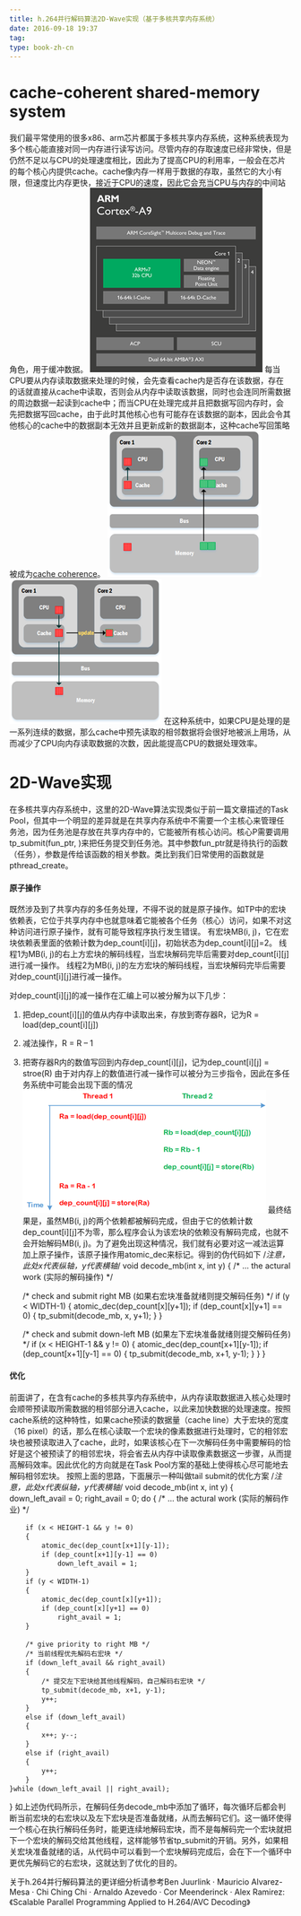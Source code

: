 ```yaml
---
title: h.264并行解码算法2D-Wave实现（基于多核共享内存系统）
date: 2016-09-18 19:37
tag: 
type: book-zh-cn
---
```



# cache-coherent shared-memory system
我们最平常使用的很多x86、arm芯片都属于多核共享内存系统，这种系统表现为多个核心能直接对同一内存进行读写访问。尽管内存的存取速度已经非常快，但是仍然不足以与CPU的处理速度相比，因此为了提高CPU的利用率，一般会在芯片的每个核心内提供cache。cache像内存一样用于数据的存取，虽然它的大小有限，但速度比内存更快，接近于CPU的速度，因此它会充当CPU与内存的中间站角色，用于缓冲数据。
[<img alt="" src="img/2016-09-18-h.264并行解码算法2d-wave实现（基于多核共享内存系统）/421096-20160918193632453-986991549.png">](http://images2015.cnblogs.com/blog/421096/201609/421096-20160918193631562-2042056816.png)
每当CPU要从内存读取数据来处理的时候，会先查看cache内是否存在该数据，存在的话就直接从cache中读取，否则会从内存中读取该数据，同时也会连同所需数据的周边数据一起读到cache中；而当CPU在处理完成并且把数据写回内存时，会先把数据写回cache，由于此时其他核心也有可能存在该数据的副本，因此会令其他核心的cache中的数据副本无效并且更新成新的数据副本，这种cache写回策略被成为[cache coherence](http://wenku.baidu.com/link?url=kcbOUGQZPfTpv7s4Ru4eGyN7uVyQ1ncXZmPrImcGyTlzLIVqHsAHpfnZ9mK8oJefByfaFZ6A4-TBwqHdqvItCDf574kqqMniCrCm7LzalfW)。
[<img alt="" src="img/2016-09-18-h.264并行解码算法2d-wave实现（基于多核共享内存系统）/421096-20160918193633703-1840958971.png">](http://images2015.cnblogs.com/blog/421096/201609/421096-20160918193633062-1484289186.png)[<img alt="" src="img/2016-09-18-h.264并行解码算法2d-wave实现（基于多核共享内存系统）/421096-20160918193634906-1675753400.png">](http://images2015.cnblogs.com/blog/421096/201609/421096-20160918193634281-946560676.png)
在这种系统中，如果CPU是处理的是一系列连续的数据，那么cache中预先读取的相邻数据将会很好地被派上用场，从而减少了CPU向内存读取数据的次数，因此能提高CPU的数据处理效率。


# 2D-Wave实现
在多核共享内存系统中，这里的2D-Wave算法实现类似于前一篇文章描述的Task Pool，但其中一个明显的差异就是在共享内存系统中不需要一个主核心来管理任务池，因为任务池是存放在共享内存中的，它能被所有核心访问。核心P需要调用tp_submit(fun_ptr, <param>)来把任务提交到任务池。其中参数fun_ptr就是待执行的函数（任务），参数<param>是传给该函数的相关参数。类比到我们日常使用的函数就是pthread_create。


#### 原子操作
既然涉及到了共享内存的多任务处理，不得不说的就是原子操作。如TP中的宏块依赖表，它位于共享内存中也就意味着它能被各个任务（核心）访问，如果不对这种访问进行原子操作，就有可能导致程序执行发生错误。
有宏块MB(i, j)，它在宏块依赖表里面的依赖计数为dep_count[i][j]，初始状态为dep_count[i][j]=2。
线程1为MB(i, j)的右上方宏块的解码线程，当宏块解码完毕后需要对dep_count[i][j]进行减一操作。
线程2为MB(i, j)的左方宏块的解码线程，当宏块解码完毕后需要对dep_count[i][j]进行减一操作。

对dep_count[i][j]的减一操作在汇编上可以被分解为以下几步：

1. 把dep_count[i][j]的值从内存中读取出来，存放到寄存器R，记为R = load(dep_count[i][j])
2. 减法操作，R = R – 1
3. 把寄存器R内的数值写回到内存dep_count[i][j]，记为dep_count[i][j] = stroe(R)
由于对内存上的数值进行减一操作可以被分为三步指令，因此在多任务系统中可能会出现下面的情况
[<img alt="" src="img/2016-09-18-h.264并行解码算法2d-wave实现（基于多核共享内存系统）/421096-20160918193636188-1299656481.png">](http://images2015.cnblogs.com/blog/421096/201609/421096-20160918193635500-494388479.png)
最终结果是，虽然MB(i, j)的两个依赖都被解码完成，但由于它的依赖计数dep_count[i][j]不为零，那么程序会认为该宏块的依赖没有解码完成，也就不会开始解码MB(i, j)。为了避免出现这种情况，我们就有必要对这一减法运算加上原子操作，该原子操作用atomic_dec来标记。得到的伪代码如下
/*注意，此处x代表纵轴，y代表横轴*/
void decode_mb(int x, int y)
{
    /* ... the actural work (实际的解码操作) */

    /* check and submit right MB (如果右宏块准备就绪则提交解码任务) */
    if (y < WIDTH-1)
    {
        atomic_dec(dep_count[x][y+1]);
        if (dep_count[x][y+1] == 0)
        {
            tp_submit(decode_mb, x, y+1);
        }
    }

    /* check and submit down-left MB (如果左下宏块准备就绪则提交解码任务) */
    if (x < HEIGHT-1 && y != 0)
    {
        atomic_dec(dep_count[x+1][y-1]);
        if (dep_count[x+1][y-1] == 0)
        {
            tp_submit(decode_mb, x+1, y-1);
        }
    }
}


#### 优化
前面讲了，在含有cache的多核共享内存系统中，从内存读取数据进入核心处理时会顺带预读取所需数据的相邻部分进入cache，以此来加快数据的处理速度。按照cache系统的这种特性，如果cache预读的数据量（cache line）大于宏块的宽度（16 pixel）的话，那么在核心读取一个宏块的像素数据进行处理时，它的相邻宏块也被预读取进入了cache，此时，如果该核心在下一次解码任务中需要解码的恰好是这个被预读了的相邻宏块，将会省去从内存中读取像素数据这一步骤，从而提高解码效率。因此优化的方向就是在Task Pool方案的基础上使得核心尽可能地去解码相邻宏块。
按照上面的思路，下面展示一种叫做tail submit的优化方案
/*注意，此处x代表纵轴，y代表横轴*/
void decode_mb(int x, int y)
{
    down_left_avail = 0;
    right_avail = 0;
    do {
        /* ... the actural work (实际的解码作业) */

        if (x < HEIGHT-1 && y != 0)
        {
            atomic_dec(dep_count[x+1][y-1]);
            if (dep_count[x+1][y-1] == 0)
                down_left_avail = 1;
        }
        if (y < WIDTH-1)
        {
            atomic_dec(dep_count[x][y+1]);
            if (dep_count[x][y+1] == 0)
                right_avail = 1;
        }

        /* give priority to right MB */
        /* 当前线程优先解码右宏块 */
        if (down_left_avail && right_avail)
        {
            /* 提交左下宏块给其他线程解码，自己解码右宏块 */
            tp_submit(decode_mb, x+1, y-1);
            y++;
        }
        else if (down_left_avail)
        {
            x++; y--;
        }
        else if (right_avail)
        {
            y++;
        }
    }while (down_left_avail || right_avail);
}
如上述伪代码所示，在解码任务decode_mb中添加了循环，每次循环后都会判断当前宏块的右宏块以及左下宏块是否准备就绪，从而去解码它们。这一循环使得一个核心在执行解码任务时，能更连续地解码宏块，而不是每解码完一个宏块就把下一个宏块的解码交给其他线程，这样能够节省tp_submit的开销。另外，如果相关宏块准备就绪的话，从代码中可以看到一个宏块解码完成后，会在下一个循环中更优先解码它的右宏块，这就达到了优化的目的。

关于h.264并行解码算法的更详细分析请参考Ben Juurlink · Mauricio Alvarez-Mesa · Chi Ching Chi · Arnaldo Azevedo · Cor Meenderinck · Alex Ramirez:《Scalable Parallel Programming Applied to H.264/AVC Decoding》











